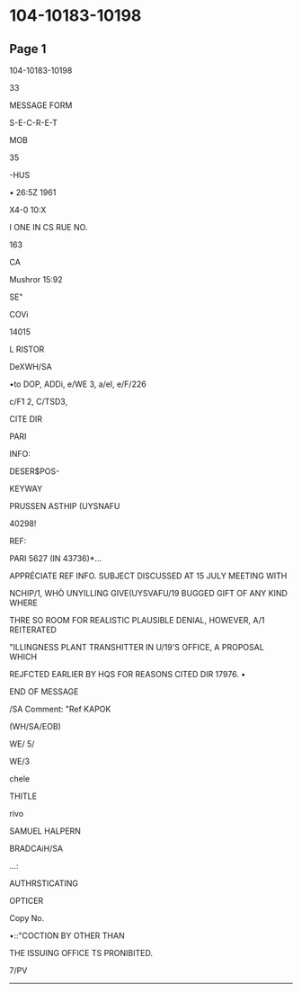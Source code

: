 # 104-10183-10198

## Page 1

104-10183-10198

33

MESSAGE FORM

S-E-C-R-E-T

MOB

35

-HUS

• 26:5Z 1961

X4-0 10:X

I ONE IN CS RUE NO.

163

CA

Mushror 15:92

SE"

COVi

14015

L RISTOR

DeXWH/SA

•to DOP, ADDi, e/WE 3, a/el, e/F/226

c/F1 2, C/TSD3,

CITE DIR

PARI

INFO:

DESER$POS-

KEYWAY

PRUSSEN ASTHIP (UYSNAFU

40298!

REF:

PARI 5627 (IN 43736)*...

APPRÉCIATE REF INFO. SUBJECT DISCUSSED AT 15 JULY MEETING WITH

NCHIP/1, WHÒ UNYILLING GIVE(UYSVAFU/19 BUGGED GIFT OF ANY KIND WHERE

THRE SO ROOM FOR REALISTIC PLAUSIBLE DENIAL, HOWEVER, A/1 REITERATED

"ILLINGNESS PLANT TRANSHITTER IN U/19'S OFFICE, A PROPOSAL WHICH

REJFCTED EARLIER BY HQS FOR REASONS CITED DIR 17976. •

END OF MESSAGE

/SA Comment: "Ref KAPOK

(WH/SA/EOB)

WE/ 5/

WE/3

chele

THITLE

rivo

SAMUEL HALPERN

BRADCAiH/SA

...:

AUTHRSTICATING

OPTICER

Copy No.

•::"COCTION BY OTHER THAN

THE ISSUING OFFICE TS PRONIBITED.

7/PV

---

